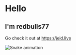 # Hello

## I'm redbulls77

Go check it out at https://jeid.live

![Snake animation](https://github.com/redbulls77/redbulls77/blob/output/github-contribution-grid-snake.svg)
